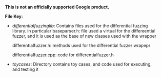 **This is not an officially supported Google product.**

**File Key:**

- *differentialfuzzinglib*:
Contains files used for the differential fuzzing library. in particular
    baseparser.h: file used a virtual for the differeential fuzzer, and
    it is used as the base of new classes used with the wrapper

    differentialfuzzer.h: methods used for the differential fuzzer
    wrapepr

    differentialfuzzer.cpp: code for differentialfuzzer.h

- *toycases*:
Directory contains toy cases, and code used for executing, and testing it
